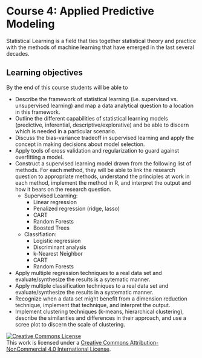 # Course 4: Applied Predictive Modeling

Statistical Learning is a field that ties together statistical theory and practice
with the methods of machine learning that have emerged in the last several decades.

## Learning objectives

By the end of this course students will be able to 

- Describe the framework of statistical learning (i.e. supervised vs. unsupervised learning) and map a data analytical question to a location in this framework.
- Outline the different capabilities of statistical learning models  (predictive, inferential, descriptive/explorative) and be able to discern which is needed in a particular scenario.
- Discuss the bias-variance tradeoff in supervised learning and apply the concept in making decisions about model selection.
- Apply tools of cross validation and regularization to guard against overfitting a model.
- Construct a supervised learning model drawn from the following list of methods. For each method, they will be able to link the research question to appropriate methods, understand the principles at work in each method, implement the method in R, and interpret the output and how it bears on the research question.
    - Supervised Learning:
        - Linear regression
        - Penalized regression (ridge, lasso)
        - CART
        - Random Forests
        - Boosted Trees
    - Classifiation:
        - Logistic regression
        - Discriminant analysis
        - k-Nearest Neighbor
        - CART
        - Random Forests
- Apply multiple regression techniques to a real data set and evaluate/synthesize the results is a sytematic manner.
- Apply multiple classification techniques to a real data set and evaluate/synthesize the results in a systematic manner.
- Recognize when a data set might benefit from a dimension reduction technique, implement that technique, and interpret the output.
- Implement clustering techniques (k-means, hierarchical clustering), describe the similarities and differences in their approach, and use a scree plot to discern the scale of clustering.

<a rel="license" href="http://creativecommons.org/licenses/by-nc/4.0/"><img alt="Creative Commons License" style="border-width:0" src="https://i.creativecommons.org/l/by-nc/4.0/88x31.png" /></a><br />This work is licensed under a <a rel="license" href="http://creativecommons.org/licenses/by-nc/4.0/">Creative Commons Attribution-NonCommercial 4.0 International License</a>.